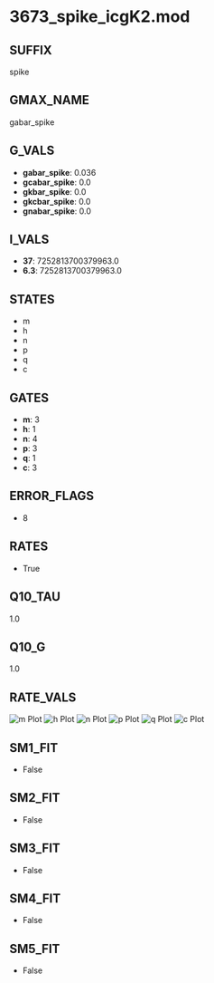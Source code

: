 # 3673_spike_icgK2.mod

## SUFFIX

spike

## GMAX_NAME

gabar_spike

## G_VALS

- **gabar_spike**: 0.036
- **gcabar_spike**: 0.0
- **gkbar_spike**: 0.0
- **gkcbar_spike**: 0.0
- **gnabar_spike**: 0.0

## I_VALS

- **37**: 7252813700379963.0
- **6.3**: 7252813700379963.0

## STATES

- m
- h
- n
- p
- q
- c

## GATES

- **m**: 3
- **h**: 1
- **n**: 4
- **p**: 3
- **q**: 1
- **c**: 3

## ERROR_FLAGS

- 8

## RATES

- True

## Q10_TAU

1.0

## Q10_G

1.0

## RATE_VALS

![m Plot](/Users/pbozelos/Dropbox/icg-Chai-Panos/supermodels/output_markdown_files/K/3673_spike_icgK2.mod/images/m.png)
![h Plot](/Users/pbozelos/Dropbox/icg-Chai-Panos/supermodels/output_markdown_files/K/3673_spike_icgK2.mod/images/h.png)
![n Plot](/Users/pbozelos/Dropbox/icg-Chai-Panos/supermodels/output_markdown_files/K/3673_spike_icgK2.mod/images/n.png)
![p Plot](/Users/pbozelos/Dropbox/icg-Chai-Panos/supermodels/output_markdown_files/K/3673_spike_icgK2.mod/images/p.png)
![q Plot](/Users/pbozelos/Dropbox/icg-Chai-Panos/supermodels/output_markdown_files/K/3673_spike_icgK2.mod/images/q.png)
![c Plot](/Users/pbozelos/Dropbox/icg-Chai-Panos/supermodels/output_markdown_files/K/3673_spike_icgK2.mod/images/c.png)

## SM1_FIT

- False

## SM2_FIT

- False

## SM3_FIT

- False

## SM4_FIT

- False

## SM5_FIT

- False

